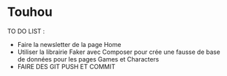 # Touhou

TO DO LIST :

- Faire la newsletter de la page Home
- Utiliser la librairie Faker avec Composer pour crée une fausse de base de données pour les pages Games et Characters
- FAIRE DES GIT PUSH ET COMMIT
